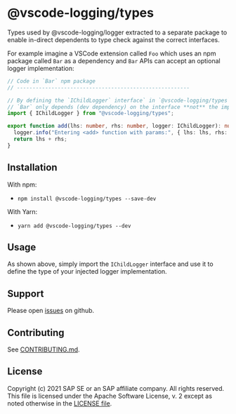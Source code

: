 # @vscode-logging/types

Types used by @vscode-logging/logger extracted to a separate package to enable
in-direct dependents to type check against the correct interfaces.

For example imagine a VSCode extension called `Foo` which uses an npm package called `Bar`
as a dependency and `Bar` APIs can accept an optional logger implementation:

```typescript
// Code in `Bar` npm package
// -------------------------------------------------------

// By defining the `IChildLogger` interface` in `@vscode-logging/types`
// `Bar` only depends (dev dependency) on the interface **not** the implementation.
import { IChildLogger } from "@vscode-logging/types";

export function add(lhs: number, rhs: number, logger: IChildLogger): number {
  logger.info("Entering <add> function with params:", { lhs: lhs, rhs: rhs });
  return lhs + rhs;
}
```

## Installation

With npm:

- `npm install @vscode-logging/types --save-dev`

With Yarn:

- `yarn add @vscode-logging/types --dev`

## Usage

As shown above, simply import the `IChildLogger` interface and use it to define
the type of your injected logger implementation.

## Support

Please open [issues](https://github.com/SAP/vscode-logging/issues) on github.

## Contributing

See [CONTRIBUTING.md](./CONTRIBUTING.md).

## License

Copyright (c) 2021 SAP SE or an SAP affiliate company. All rights reserved.
This file is licensed under the Apache Software License, v. 2 except as noted otherwise in the [LICENSE file](../../LICENSE).
